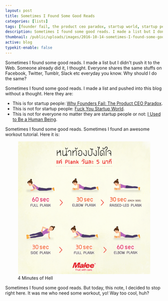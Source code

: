 ```yaml
---
layout: post
title: Sometimes I Found Some Good Reads
categories: [lists]
tags: [founder fail, the product ceo paradox, startup world, startup people, human being, plank, 4 minutes of hell, tutorial, workout]
description: Sometimes I found some good reads. I made a list but I don't push it to the Web. People already did it, I thought. Everybody shares the same stuffs on Facebook, Twitter, Tumblr, Slack etc. Why should I do the same?
thumbnail: /public/uploads/images/2016-10-14-sometimes-I-found-some-good-reads-01.gif
active: blog
typekit-enable: false
---
```



Sometimes I found some good reads. I made a list but I didn't push it to the Web. Someone already did it, I thought. Everyone shares the same stuffs on Facebook, Twitter, Tumblr, Slack etc everyday you know. Why should I do the same?
<!--more-->
Sometimes I found some good reads. I made a list and pushed into this blog without a thought. Here they are:

* This is for startup people: [Why Founders Fail: The Product CEO Paradox](http://techcrunch.com/2013/08/10/why-founders-fail-the-product-ceo-paradox/ "Why Founders Fail: The Product CEO Paradox").
* This is not for startup people: [Fuck You Startup World](https://medium.com/@shemag8/fuck-you-startup-world-ab6cc72fad0e#.u301ckwcl "Fuck You Startup World").
* This is not for everyone no matter they are startup people or not: [I Used to Be a Human Being](http://nymag.com/selectall/2016/09/andrew-sullivan-technology-almost-killed-me.html "I Used to Be a Human Being").

Sometimes I found some good reads. Sometimes I found an awesome workout tutorial. Here it is:

<figure><img src="/public/uploads/images/2016-10-14-sometimes-I-found-some-good-reads-01.gif" alt="4 Minutes of Hell"><figcaption>4 Minutes of Hell</figcaption></figure>

Sometimes I found some good reads. But today, this note, I decided to stop right here. It was me who need some workout, yo! Way too cool, huh?

